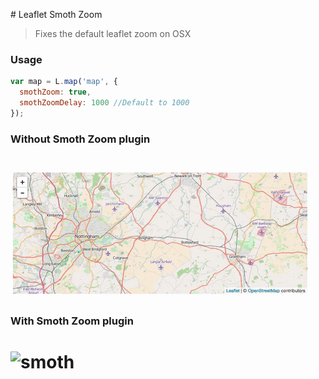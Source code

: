 # Leaflet Smoth Zoom
> Fixes the default leaflet zoom on OSX


### Usage

```javascript
var map = L.map('map', {
  smothZoom: true,
  smothZoomDelay: 1000 //Default to 1000
});
```

### Without Smoth Zoom plugin

# ![no-smoth](showcase/no-smoth.gif)

### With Smoth Zoom plugin
    
# ![smoth](showcase/smoth.gif)